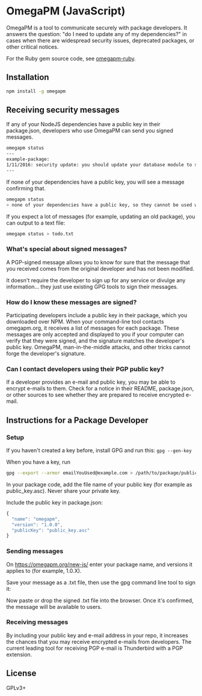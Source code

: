 # OmegaPM (JavaScript)

OmegaPM is a tool to communicate securely with package developers. It answers the question: "do I need to update any of my dependencies?" in cases when there are widespread security issues, deprecated packages, or other critical notices.

For the Ruby gem source code, see <a href="https://github.com/mapmeld/omegapm-ruby">omegapm-ruby</a>.

## Installation

```bash
npm install -g omegapm
```

## Receiving security messages

If any of your NodeJS dependencies have a public key in their package.json, developers who use OmegaPM can send you signed messages.

```bash
omegapm status
---
example-package:
1/11/2016: security update: you should update your database module to send encrypted data
---
```

If none of your dependencies have a public key, you will see a message confirming that.

```bash
omegapm status
> none of your dependencies have a public key, so they cannot be used with OmegaPM
```

If you expect a lot of messages (for example, updating an old package), you can output to a text file:

```bash
omegapm status > todo.txt
```

### What's special about signed messages?

A PGP-signed message allows you to know for sure that the message that you received comes from the original developer and has not been modified.

It doesn't require the developer to sign up for any service or divulge any information... they just use existing GPG tools to sign their messages.

### How do I know these messages are signed?

Participating developers include a public key in their package, which you downloaded over NPM. When your command-line tool contacts omegapm.org, it receives a list of messages for each package. These messages are only accepted and displayed to you if your computer can verify that they were signed, and the signature matches the developer's public key. OmegaPM, man-in-the-middle attacks, and other tricks cannot forge the developer's signature.

### Can I contact developers using their PGP public key?

If a developer provides an e-mail and public key, you may be able to encrypt e-mails to them. Check for a notice in their README, package.json,
or other sources to see whether they are prepared to receive encrypted e-mail.

## Instructions for a Package Developer

### Setup

If you haven't created a key before, install GPG and run this: ```gpg --gen-key```

When you have a key, run

```bash
gpg --export --armor emailYouUsed@example.com > /path/to/package/public_key.asc
```

In your package code, add the file name of your public key (for example as public_key.asc). Never share your private key.

Include the public key in package.json:

```javascript
{
  "name": "omegapm",
  "version": "1.0.0",
  "publicKey": "public_key.asc"
}
```

### Sending messages

On https://omegapm.org/new-js/ enter your package name, and versions it applies to (for example, 1.0.X).

Save your message as a .txt file, then use the gpg command line tool to sign it:

Now paste or drop the signed .txt file into the browser. Once it's confirmed, the message will be available to users.

### Receiving messages

By including your public key and e-mail address in your repo, it increases the chances that you may receive encrypted e-mails from developers.
The current leading tool for receiving PGP e-mail is Thunderbird with a PGP extension.

## License

GPLv3+
